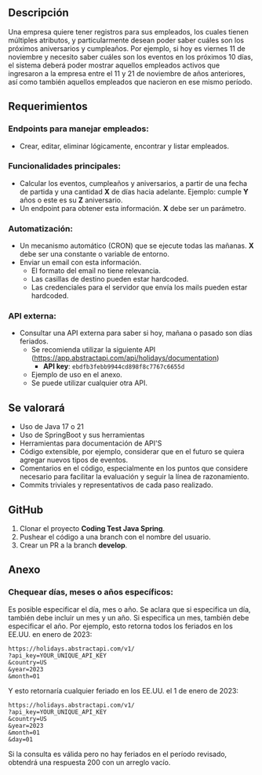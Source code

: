 ## Descripción
Una empresa quiere tener registros para sus empleados, los cuales tienen múltiples atributos, y particularmente desean poder saber cuáles son los próximos aniversarios y cumpleaños. Por ejemplo, si hoy es viernes 11 de noviembre y necesito saber cuáles son los eventos en los próximos 10 días, el sistema deberá poder mostrar aquellos empleados activos que ingresaron a la empresa entre el 11 y 21 de noviembre de años anteriores, así como también aquellos empleados que nacieron en ese mismo período.
## Requerimientos
### Endpoints para manejar empleados:
- Crear, editar, eliminar lógicamente, encontrar y listar empleados.
### Funcionalidades principales:
- Calcular los eventos, cumpleaños y aniversarios, a partir de una fecha de partida y una cantidad **X** de días hacia adelante. Ejemplo: cumple **Y** años o este es su **Z** aniversario.
- Un endpoint para obtener esta información. **X** debe ser un parámetro.
### Automatización:
- Un mecanismo automático (CRON) que se ejecute todas las mañanas. **X** debe ser una constante o variable de entorno.
- Enviar un email con esta información.
  - El formato del email no tiene relevancia.
  - Las casillas de destino pueden estar hardcoded.
  - Las credenciales para el servidor que envía los mails pueden estar hardcoded.
### API externa:
- Consultar una API externa para saber si hoy, mañana o pasado son días feriados.
  - Se recomienda utilizar la siguiente API (https://app.abstractapi.com/api/holidays/documentation)
    - **API key**: `ebdfb3febb9944cd898f8c7767c6655d`
  - Ejemplo de uso en el anexo.
  - Se puede utilizar cualquier otra API.
## Se valorará
- Uso de Java 17 o 21
- Uso de SpringBoot y sus herramientas
- Herramientas para documentación de API'S
- Código extensible, por ejemplo, considerar que en el futuro se quiera agregar nuevos tipos de eventos.
- Comentarios en el código, especialmente en los puntos que considere necesario para facilitar la evaluación y seguir la línea de razonamiento.
- Commits triviales y representativos de cada paso realizado.
## GitHub
1. Clonar el proyecto **Coding Test Java Spring**.
2. Pushear el código a una branch con el nombre del usuario.
3. Crear un PR a la branch **develop**.
## Anexo
### Chequear días, meses o años específicos:
Es posible especificar el día, mes o año. Se aclara que si especifica un día, también debe incluir un mes y un año. Si especifica un mes, también debe especificar el año.
Por ejemplo, esto retorna todos los feriados en los EE.UU. en enero de 2023:
```
https://holidays.abstractapi.com/v1/
?api_key=YOUR_UNIQUE_API_KEY
&country=US
&year=2023
&month=01
```
Y esto retornaría cualquier feriado en los EE.UU. el 1 de enero de 2023:
```
https://holidays.abstractapi.com/v1/
?api_key=YOUR_UNIQUE_API_KEY
&country=US
&year=2023
&month=01
&day=01
```
Si la consulta es válida pero no hay feriados en el período revisado, obtendrá una respuesta 200 con un arreglo vacío.
